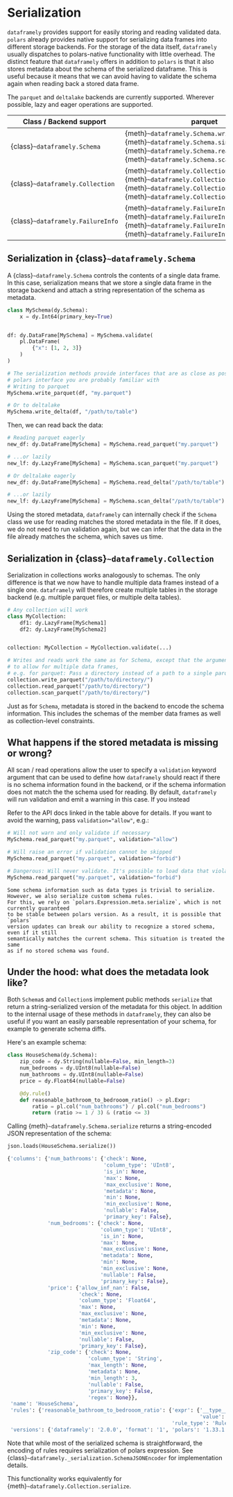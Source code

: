 # Serialization

`dataframely` provides support for easily storing and reading validated data.
`polars` already provides native support for serializing data frames into different storage
backends. For the storage of the data itself, `dataframely` usually dispatches to polars-native
functionality with little overhead. The distinct feature that `dataframely` offers in addition
to `polars` is that it also stores metadata about the schema of the serialized dataframe. This is useful
because it means that we can avoid having to validate the schema again when reading back a stored data frame.

The `parquet` and `deltalake` backends are currently supported. Wherever possible, lazy and eager operations are
supported.

| Class / Backend support           | parquet                                                                                                                                                                                         | deltalake                                                                                                                                  |
| --------------------------------- | ----------------------------------------------------------------------------------------------------------------------------------------------------------------------------------------------- | ------------------------------------------------------------------------------------------------------------------------------------------ |
| {class}`~dataframely.Schema`      | {meth}`~dataframely.Schema.write_parquet`, {meth}`~dataframely.Schema.sink_parquet` <br>{meth}`~dataframely.Schema.read_parquet`, {meth}`~dataframely.Schema.scan_parquet`                      | {meth}`~dataframely.Schema.write_delta` <br> {meth}`~dataframely.Schema.read_delta`, {meth}`~dataframely.Schema.scan_delta`                |
| {class}`~dataframely.Collection`  | {meth}`~dataframely.Collection.write_parquet`, {meth}`~dataframely.Collection.sink_parquet` <br> {meth}`~dataframely.Collection.read_parquet`, {meth}`~dataframely.Collection.scan_parquet`     | {meth}`~dataframely.Collection.write_delta` <br> {meth}`~dataframely.Collection.read_delta`, {meth}`~dataframely.Collection.scan_delta`    |
| {class}`~dataframely.FailureInfo` | {meth}`~dataframely.FailureInfo.write_parquet`, {meth}`~dataframely.FailureInfo.sink_parquet` <br> {meth}`~dataframely.FailureInfo.read_parquet`, {meth}`~dataframely.FailureInfo.scan_parquet` | {meth}`~dataframely.FailureInfo.write_delta` <br> {meth}`~dataframely.FailureInfo.read_delta`, {meth}`~dataframely.FailureInfo.scan_delta` |

## Serialization in {class}`~dataframely.Schema`

A {class}`~dataframely.Schema` controls the contents of a single data frame. In this case, serialization
means that we store a single data frame in the storage backend and attach a string representation
of the schema as metadata.

```python
class MySchema(dy.Schema):
    x = dy.Int64(primary_key=True)


df: dy.DataFrame[MySchema] = MySchema.validate(
    pl.DataFrame(
        {"x": [1, 2, 3]}
    )
)

# The serialization methods provide interfaces that are as close as possible to the
# polars interface you are probably familiar with
# Writing to parquet
MySchema.write_parquet(df, "my.parquet")

# Or to deltalake
MySchema.write_delta(df, "/path/to/table")
```

Then, we can read back the data:

```python
# Reading parquet eagerly
new_df: dy.DataFrame[MySchema] = MySchema.read_parquet("my.parquet")

# ...or lazily
new_lf: dy.LazyFrame[MySchema] = MySchema.scan_parquet("my.parquet")

# Or deltalake eagerly
new_df: dy.DataFrame[MySchema] = MySchema.read_delta("/path/to/table")

# ...or lazily
new_lf: dy.LazyFrame[MySchema] = MySchema.scan_delta("/path/to/table")
```

Using the stored metadata, `dataframely` can internally check
if the `Schema` class we use for reading matches the stored metadata in the file.
If it does, we do not need to run validation again,
but we can infer that the data in the file already matches the schema, which saves us time.

## Serialization in {class}`~dataframely.Collection`

Serialization in collections works analogously to schemas. The only difference is that
we now have to handle multiple data frames instead of a single one.
`dataframely` will therefore create multiple tables in the storage backend
(e.g. multiple parquet files, or multiple delta tables).

```python
# Any collection will work
class MyCollection:
    df1: dy.LazyFrame[MySchema1]
    df2: dy.LazyFrame[MySchema2]


collection: MyCollection = MyCollection.validate(...)

# Writes and reads work the same as for Schema, except that the argument is adapted
# to allow for multiple data frames,
# e.g. for parquet: Pass a directory instead of a path to a single parquet
collection.write_parquet("/path/to/directory/")
collection.read_parquet("/path/to/directory/")
collection.scan_parquet("/path/to/directory/")
```

Just as for `Schema`, metadata is stored in the backend to encode the schema information.
This includes the schemas of the member data frames as well as collection-level constraints.

## What happens if the stored metadata is missing or wrong?

All scan / read operations allow the user to specify a `validation` keyword argument
that can be used to define how `dataframely` should react if there is no schema information
found in the backend, or if the schema information does not match the the schema used for reading.
By default, `dataframely` will run validation and emit a warning in this case.
If you instead

Refer to the API docs linked in the table above for details. If you want to avoid the warning,
pass `validation="allow"`, e.g.:

```python
# Will not warn and only validate if necessary
MySchema.read_parquet("my.parquet", validation="allow")

# Will raise an error if validation cannot be skipped
MySchema.read_parquet("my.parquet", validation="forbid")

# Dangerous: Will never validate. It's possible to load data that violates the schema!
MySchema.read_parquet("my.parquet", validation="forbid")
```

```{note}
Some schema information such as data types is trivial to serialize.
However, we also serialize custom schema rules.
For this, we rely on `polars.Expression.meta.serialize`, which is not currently guaranteed
to be stable between polars version. As a result, it is possible that `polars`
version updates can break our ability to recognize a stored schema, even if it still
semantically matches the current schema. This situation is treated the same
as if no stored schema was found.
```

## Under the hood: what does the metadata look like?

Both `Schema`s and `Collection`s implement public methods `serialize` that return a string-serialized version of the
metadata for this object. In addition to the internal usage of these methods in `dataframely`, they can also be useful
if you want an easily parseable representation of your schema,
for example to generate schema diffs.

Here's an example schema:

```python
class HouseSchema(dy.Schema):
    zip_code = dy.String(nullable=False, min_length=3)
    num_bedrooms = dy.UInt8(nullable=False)
    num_bathrooms = dy.UInt8(nullable=False)
    price = dy.Float64(nullable=False)

    @dy.rule()
    def reasonable_bathroom_to_bedrooom_ratio() -> pl.Expr:
        ratio = pl.col("num_bathrooms") / pl.col("num_bedrooms")
        return (ratio >= 1 / 3) & (ratio <= 3)


```

Calling {meth}`~dataframely.Schema.serialize` returns a string-encoded JSON representation of the schema:

```python
json.loads(HouseSchema.serialize())

{'columns': {'num_bathrooms': {'check': None,
                               'column_type': 'UInt8',
                               'is_in': None,
                               'max': None,
                               'max_exclusive': None,
                               'metadata': None,
                               'min': None,
                               'min_exclusive': None,
                               'nullable': False,
                               'primary_key': False},
             'num_bedrooms': {'check': None,
                              'column_type': 'UInt8',
                              'is_in': None,
                              'max': None,
                              'max_exclusive': None,
                              'metadata': None,
                              'min': None,
                              'min_exclusive': None,
                              'nullable': False,
                              'primary_key': False},
             'price': {'allow_inf_nan': False,
                       'check': None,
                       'column_type': 'Float64',
                       'max': None,
                       'max_exclusive': None,
                       'metadata': None,
                       'min': None,
                       'min_exclusive': None,
                       'nullable': False,
                       'primary_key': False},
             'zip_code': {'check': None,
                          'column_type': 'String',
                          'max_length': None,
                          'metadata': None,
                          'min_length': 3,
                          'nullable': False,
                          'primary_key': False,
                          'regex': None}},
 'name': 'HouseSchema',
 'rules': {'reasonable_bathroom_to_bedrooom_ratio': {'expr': {'__type__': 'expression',
                                                              'value': 'gapCaW5hcnlFeHByg6RsZWZ0gapCaW5hcnlFeHByg6RsZWZ0gapCaW5hcnlFeHByg6RsZWZ0gaZDb2x1bW6tbnVtX2JhdGhyb29tc6JvcKpUcnVlRGl2aWRlpXJpZ2h0gaZDb2x1bW6sbnVtX2JlZHJvb21zom9wpEd0RXGlcmlnaHSBp0xpdGVyYWyBo0R5boGlRmxvYXTLP9VVVVVVVVWib3CjQW5kpXJpZ2h0gapCaW5hcnlFeHByg6RsZWZ0gapCaW5hcnlFeHByg6RsZWZ0gaZDb2x1bW6tbnVtX2JhdGhyb29tc6JvcKpUcnVlRGl2aWRlpXJpZ2h0gaZDb2x1bW6sbnVtX2JlZHJvb21zom9wpEx0RXGlcmlnaHSBp0xpdGVyYWyBo0R5boGjSW50xBAAAAAAAAAAAAAAAAAAAAAD'},
                                                     'rule_type': 'Rule'}},
 'versions': {'dataframely': '2.0.0', 'format': '1', 'polars': '1.33.1'}}
```

Note that while most of the serialized schema is straightforward, the encoding of rules requires serialization of polars
expression.
See {class}`~dataframely._serialization.SchemaJSONEncoder` for implementation details.

This functionality works equivalently for {meth}`~dataframely.Collection.serialize`.
